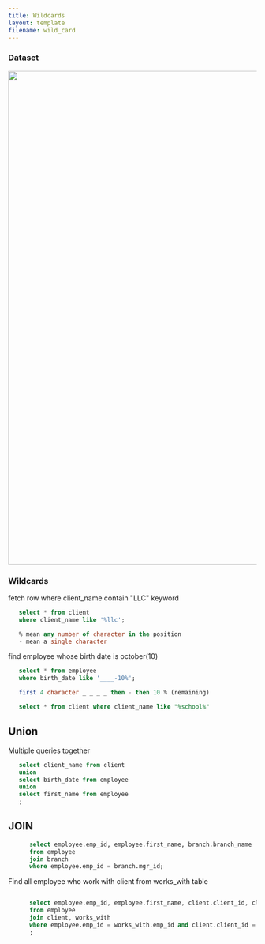 ```yaml
---
title: Wildcards
layout: template
filename: wild_card
---
```


### Dataset
<img src="https://github.com/abdulmukit98/sql/assets/56398175/1e897f3e-aea0-4c2b-ae66-69094c956589" width="1000px">

### Wildcards
fetch row where client_name contain "LLC" keyword

````sql
   select * from client
   where client_name like '%llc';

   % mean any number of character in the position
   - mean a single character
````

find employee whose birth date is october(10)
````sql
   select * from employee
   where birth_date like '____-10%';

   first 4 character _ _ _ _ then - then 10 % (remaining)

   select * from client where client_name like "%school%"
````

## Union
Multiple queries together
````sql
   select client_name from client
   union
   select birth_date from employee
   union 
   select first_name from employee
   ;
````

## JOIN
````sql
      select employee.emp_id, employee.first_name, branch.branch_name 
      from employee
      join branch
      where employee.emp_id = branch.mgr_id;
````

Find all employee who work with client from works_with table
````sql

      select employee.emp_id, employee.first_name, client.client_id, client.client_name , works_with.total_sales	
      from employee
      join client, works_with
      where employee.emp_id = works_with.emp_id and client.client_id = works_with.client_id	
      ;

````

